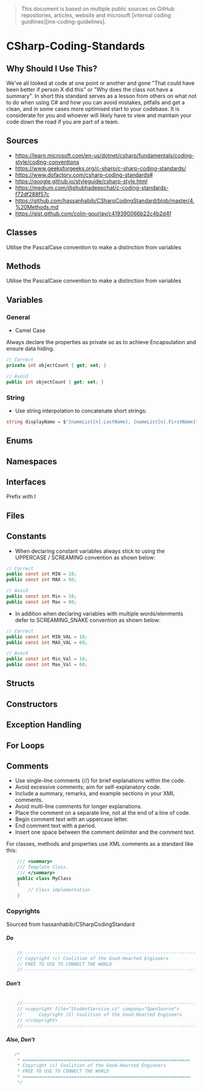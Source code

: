 > This document is based on multiple public sources on GitHub repositories, articles, website and microsoft [internal coding guidlines][ms-coding-guidelines].
# CSharp-Coding-Standards
## Why Should I Use This?
We've all looked at code at one point or another and gone "That could have been better if person X did this" or "Why does the class not have a summary". In short this standard serves as a lesson from others on what not to do when using C# and how you can avoid mistakes, pitfalls and get a clean, and in some cases more optimised start to your codebase. It is considerate for you and whoever will likely have to view and maintain your code down the road if you are part of a team.

## Sources
- https://learn.microsoft.com/en-us/dotnet/csharp/fundamentals/coding-style/coding-conventions
- https://www.geeksforgeeks.org/c-sharp/c-sharp-coding-standards/
- https://www.dofactory.com/csharp-coding-standards#
- https://google.github.io/styleguide/csharp-style.html
- https://medium.com/@shubhadeepchat/c-coding-standards-f72df288f57c
- https://github.com/hassanhabib/CSharpCodingStandard/blob/master/4.%20Methods.md
- https://gist.github.com/colin-gourlay/c419390066b22c4b2d4f


## Classes
Utilise the PascalCase convention to make a distinction from variables

## Methods
Utilise the PascalCase convention to make a distinction from variables

## Variables
### General
- Camel Case

Always declare the properties as private so as to achieve Encapsulation and ensure data hiding.

```csharp
// Correct
private int objectCount { get; set; }

// Avoid
public int objectCount { get; set; }
```

### String
- Use string interpolation to concatenate short strings:
```csharp
string displayName = $"{nameList[n].LastName}, {nameList[n].FirstName}";
```

## Enums

## Namespaces

## Interfaces
Prefix with I

## Files

## Constants
- When declaring constant variables always stick to using the UPPERCASE / SCREAMING convention as shown below:
```csharp
// Correct
public const int MIN = 18;
public const int MAX = 60;

// Avoid
public const int Min = 18;
public const int Max = 60;
```


- In addition when declaring variables with multiple words/elenments defer to SCREAMING_SNAKE convention as shown below:
```csharp
// Correct
public const int MIN_VAL = 18;
public const int MAX_VAL = 60;

// Avoid
public const int Min_Val = 18;
public const int Max_Val = 60;
```

## Structs

## Constructors

## Exception Handling

## For Loops

## Comments
- Use single-line comments (//) for brief explanations within the code.
- Avoid excessive comments; aim for self-explanatory code.
- Include a summary, remarks, and example sections in your XML comments.
- Avoid multi-line comments for longer explanations.
- Place the comment on a separate line, not at the end of a line of code.
- Begin comment text with an uppercase letter.
- End comment text with a period.
- Insert one space between the comment delimiter and the comment text.

For classes, methods and properties use XML comments as a standard like this:
```csharp
    /// <summary>
    /// Template Class.
    /// </summary>
    public class MyClass
    {
        // Class implementation
    }
```

### Copyrights

Sourced from hassanhabib/CSharpCodingStandard

##### Do
```csharp
    // ---------------------------------------------------------------
    // Copyright (c) Coalition of the Good-Hearted Engineers
    // FREE TO USE TO CONNECT THE WORLD
    // ---------------------------------------------------------------
```

##### Don't
```csharp

    //----------------------------------------------------------------
    // <copyright file="StudentService.cs" company="OpenSource">
    //      Copyright (C) Coalition of the Good-Hearted Engineers
    // </copyright>
    //----------------------------------------------------------------

```

##### Also, Don't
```csharp
   /* 
    * ==============================================================
    * Copyright (c) Coalition of the Good-Hearted Engineers
    * FREE TO USE TO CONNECT THE WORLD
    * ==============================================================
    */
```
